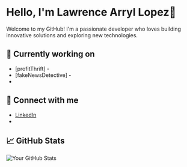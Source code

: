 # Hello, I'm Lawrence Arryl Lopez👋

Welcome to my GitHub! I'm a passionate developer who loves building innovative solutions and exploring new technologies.

## 🔭 Currently working on
- [profitThrift] - 
- [fakeNewsDetective] -
- 
## 👯 Connect with me
- [LinkedIn](https://www.linkedin.com/in/lawrence-lopez-917908349/)
- 
## 📈 GitHub Stats
![Your GitHub Stats](https://github-readme-stats.vercel.app/api?username=arryllopez&show_icons=true&hide_title=true&hide=prs&count_private=true&hide_border=true)


